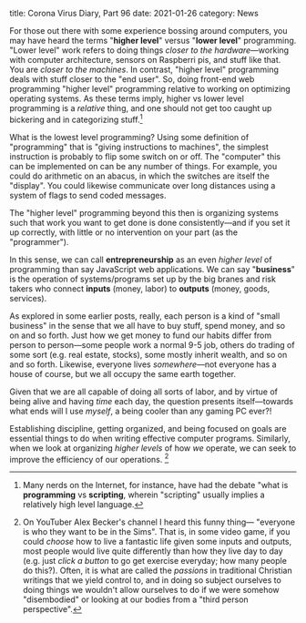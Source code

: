 title: Corona Virus Diary, Part 96
date: 2021-01-26
category: News

For those out there with some experience bossing around computers, you
may have heard the terms "**higher level**" versus "**lower level**"
programming. "Lower level" work refers to doing things *closer to the
hardware*&mdash;working with computer architecture, sensors on
Raspberri pis, and stuff like that. You are *closer to the machines*.
In contrast, "higher level" programming deals with stuff closer to the
"end user". So, doing front-end web programming "higher level"
programming relative to working on optimizing operating systems. As
these terms imply, higher vs lower level programming is a *relative*
thing, and one should not get too caught up bickering and in
categorizing stuff.[^1]

What is the lowest level programming? Using some definition of
"programming" that is "giving instructions to machines", the simplest
instruction is probably to flip some switch on or off. The "computer"
this can be implemented on can be any number of things. For example,
you could do arithmetic on an abacus, in which the switches are itself
the "display". You could likewise communicate over long distances
using a system of flags to send coded messages.

The "higher level" programming beyond this then is organizing systems
such that work you want to get done is done consistently&mdash;and if
you set it up correctly, with little or no intervention on your part
(as the "programmer").

In this sense, we can call **entrepreneurship** as an even *higher
level* of programming than say JavaScript web applications. We can say
"**business**" is the operation of systems/programs set up by the big
branes and risk takers who connect **inputs** (money, labor) to
**outputs** (money, goods, services).

As explored in some earlier posts, really, each person is a kind of
"small business" in the sense that we all have to buy stuff, spend
money, and so on and so forth. Just how we get money to fund our
habits differ from person to person&mdash;some people work a normal
9-5 job, others do trading of some sort (e.g. real estate, stocks),
some mostly inherit wealth, and so on and so forth. Likewise, everyone
lives *somewhere*&mdash;not everyone has a house of course, but we all
occupy the same earth together.

Given that we are all capable of doing all sorts of labor, and by
virtue of being alive and having *time* each day, the question
presents itself&mdash;towards what ends will I use *myself*, a being
cooler than any gaming PC ever?!

Establishing discipline, getting organized, and being focused on goals
are essential things to do when writing effective computer programs.
Similarly, when we look at organizing *higher levels* of how *we*
operate, we can seek to improve the efficiency of our operations. [^2]


[^1]: Many nerds on the Internet, for instance, have had the debate
    "what is **programming** vs **scripting**, wherein "scripting"
    usually implies a relatively high level language.
[^2]: On YouTuber Alex Becker's channel I heard this funny
    thing&mdash; "everyone is who they want to be in the Sims". That
    is, in some video game, if you could *choose* how to live a
    fantastic life given some inputs and outputs, most people would
    live quite differently than how they live day to day (e.g. just
    *click a button* to go get exercise everyday; how many people do
    this?). Often, it is what are called the *passions* in traditional
    Christian writings that we yield control to, and in doing so
    subject ourselves to doing things we wouldn't allow ourselves to
    do if we were somehow "disembodied" or looking at our bodies from
    a "third person perspective".
